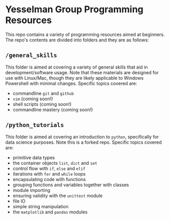 # Yesselman Group Programming Resources
This repo contains a variety of programming resources aimed at beginners. The repo's contents are divided into folders and they are as follows:
## `/general_skills`
This folder is aimed at covering a variety of general skills that aid in development/software usage. Note that these materials are designed for use with Linux/Mac, though they are likely applicable to Windows Powershell with minimal changes. Specific topics covered are: 
+ commandline `git` and `github`
+ `vim` (coming soon!)
+ shell scripts (coming soon!)
+ commandline mastery (coming soon!)
## `/python_tutorials`
This folder is aimed at covering an introduction to `python`, specifically for data science purposes. Note this is a forked repo. Specific topics covered are:
+ primitive data types
+ the container objects `list`, `dict` and `set`
+ control flow with `if`, `else` and `elif`
+ iterations with `for` and `while` loops 
+ encapsulating code with functions
+ grouping functions and variables together with classes
+ module importing
+ ensuring validity with the `unittest` module
+ file IO
+ simple string manipulation
+ the `matplotlib` and `pandas` modules 
